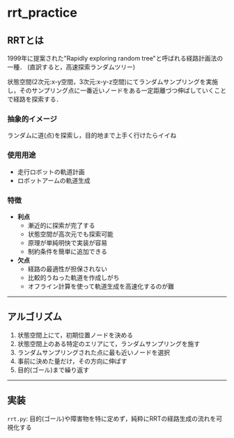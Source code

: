 # rrt_practice

## RRTとは
1999年に提案された"Rapidly exploring random tree"と呼ばれる経路計画法の一種．
(直訳すると，高速探索ランダムツリー)

状態空間(2次元:x-y空間，3次元:x-y-z空間)にてランダムサンプリングを実施し，そのサンプリング点に一番近いノードをある一定距離づつ伸ばしていくことで経路を探索する．

### 抽象的イメージ
ランダムに道(点)を探索し，目的地まで上手く行けたらイイね

### 使用用途
- 走行ロボットの軌道計画
- ロボットアームの軌道生成

### 特徴
- **利点**
    - 漸近的に探索が完了する
    - 状態空間が高次元でも探索可能
    - 原理が単純明快で実装が容易
    - 制約条件を簡単に追加できる
- **欠点**
    - 経路の最適性が担保されない
    - 比較的うねった軌道を作成しがち
    - オフライン計算を使って軌道生成を高速化するのが難

---
## アルゴリズム
1. 状態空間上にて，初期位置ノードを決める
2. 状態空間上のある特定のエリアにて，ランダムサンプリングを施す
3. ランダムサンプリングされた点に最も近いノードを選択
4. 事前に決めた量だけ，その方向に伸ばす
5. 目的(ゴール)まで繰り返す

---
## 実装
`rrt.py`: 目的(ゴール)や障害物を特に定めず，純粋にRRTの経路生成の流れを可視化する